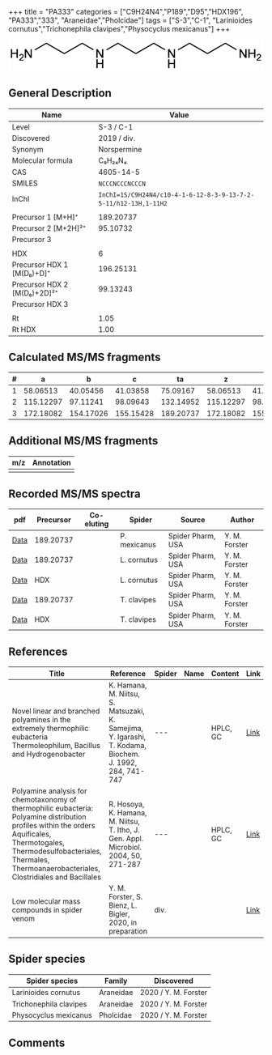 +++
title = "PA333"
categories = ["C9H24N4","P189","D95","HDX196",
"PA333","333",
"Araneidae","Pholcidae"]
tags = ["S-3","C-1",
"Larinioides cornutus","Trichonephila clavipes","Physocyclus mexicanus"]
+++

![](/img/PA333.png)

## General Description

| Name                        | Value         |
|-----------------------------|---------------|
| Level                       | S-3 / C-1            |
| Discovered                  | 2019 / div.   |
| Synonym                     | Norspermine |
| Molecular formula           | C₉H₂₄N₄       |
| CAS                         | 4605-14-5     |
| SMILES | `NCCCNCCCNCCCN`  |
| InChI  | `InChI=1S/C9H24N4/c10-4-1-6-12-8-3-9-13-7-2-5-11/h12-13H,1-11H2`  |
|                             |               |
| Precursor 1 [M+H]⁺          | 189.20737     |
| Precursor 2 [M+2H]²⁺        | 95.10732      |
| Precursor 3                 |               |
|                             |               |
| HDX                         | 6             |
| Precursor HDX 1 [M(D₆)+D]⁺   | 196.25131     |
| Precursor HDX 2 [M(D₆)+2D]²⁺ | 99.13243      |
| Precursor HDX 3             |               |
|                             |               |
| Rt                          | 1.05              |
| Rt HDX                      | 1.00              |

## Calculated MS/MS fragments

| # | a         | b         | c         | ta        | z         | y         | tz        |
|---|-----------|-----------|-----------|-----------|-----------|-----------|-----------|
| 1 | 58.06513 | 40.05456 | 41.03858 | 75.09167 | 58.06513 | 41.03858 | 75.09167 |
| 2 | 115.12297 | 97.11241 | 98.09643 | 132.14952 | 115.12297 | 98.09643 | 132.14952 |
| 3 | 172.18082 | 154.17026 | 155.15428 | 189.20737 | 172.18082 | 155.15428 | 189.20737 |


## Additional MS/MS fragments

| m/z | Annotation |
|-----|------------|
|     |            |

## Recorded MS/MS spectra

| pdf | Precursor | Co-eluting | Spider | Source | Author |
|-----|-----------|------------|--------|--------|--------|
| [Data](/pdf/P-mexicanus/189_PA333_Pm.pdf) | 189.20737 |           | P. mexicanus | Spider Pharm, USA | Y. M. Forster |
| [Data](/pdf/L-cornutus/189_PA333_Lc.pdf) | 189.20737 |           | L. cornutus | Spider Pharm, USA | Y. M. Forster |
| [Data](/pdf/L-cornutus/189_PA333_Lc_HDX.pdf) | HDX |           | L. cornutus | Spider Pharm, USA | Y. M. Forster |
| [Data](/pdf/N-clavipes/189_PA333_Nc.pdf) | 189.20737 |           | T. clavipes| Spider Pharm, USA | Y. M. Forster |
| [Data](/pdf/N-clavipes/189_PA333_Nc_HDX.pdf) | HDX |           | T. clavipes| Spider Pharm, USA | Y. M. Forster |

## References

| Title  | Reference | Spider | Name | Content | Link |
|--------|-----------|--------|------|---------|------|
| Novel linear and branched polyamines in the extremely thermophilic eubacteria Thermoleophilum, Bacillus and Hydrogenobacter | K. Hamana, M. Niitsu, S. Matsuzaki, K. Samejima, Y. Igarashi, T. Kodama, Biochem. J. 1992, 284, 741-747 | ---           |      | HPLC, GC                          | [Link](http://www.biochemj.org/content/284/3/741) |
| Polyamine analysis for chemotaxonomy of thermophilic eubacteria: Polyamine distribution profiles within the orders Aquificales, Thermotogales, Thermodesulfobacteriales, Thermales, Thermoanaerobacteriales, Clostridiales and Bacillales | R. Hosoya, K. Hamana, M. Niitsu, T. Itho, J. Gen. Appl. Microbiol. 2004, 50, 271-287                                     | ---                        |            | HPLC, GC            | [Link](https://www.jstage.jst.go.jp/article/jgam/50/5/50_5_271/_article) |
| Low molecular mass compounds in spider venom      | Y. M. Forster, S. Bienz, L. Bigler, 2020, in preparation          | div.       |   |   | [Link](unknown) |

## Spider species

| Spider species        | Family    | Discovered           |
|-----------------------|-----------|----------------------|
| Larinioides cornutus  | Araneidae | 2020 / Y. M. Forster |
| Trichonephila clavipes      | Araneidae | 2020 / Y. M. Forster |
| Physocyclus mexicanus | Pholcidae | 2020 / Y. M. Forster |

## Comments